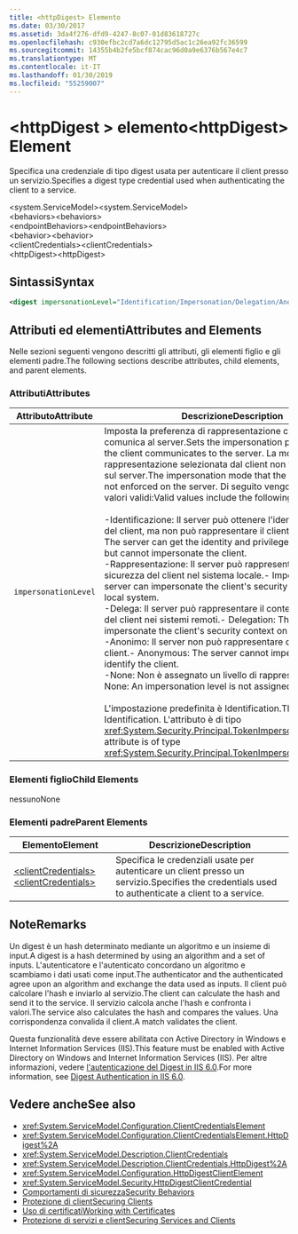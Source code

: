 ```yaml
---
title: <httpDigest> Elemento
ms.date: 03/30/2017
ms.assetid: 3da4f276-dfd9-4247-8c07-01d83618727c
ms.openlocfilehash: c930efbc2cd7a6dc12795d5ac1c26ea92fc36599
ms.sourcegitcommit: 14355b4b2fe5bcf874cac96d0a9e6376b567e4c7
ms.translationtype: MT
ms.contentlocale: it-IT
ms.lasthandoff: 01/30/2019
ms.locfileid: "55259007"
---
```

# <a name="httpdigest-element"></a><span data-ttu-id="958a0-102">\<httpDigest > elemento</span><span class="sxs-lookup"><span data-stu-id="958a0-102">\<httpDigest> Element</span></span>
<span data-ttu-id="958a0-103">Specifica una credenziale di tipo digest usata per autenticare il client presso un servizio.</span><span class="sxs-lookup"><span data-stu-id="958a0-103">Specifies a digest type credential used when authenticating the client to a service.</span></span>  
  
 <span data-ttu-id="958a0-104">\<system.ServiceModel></span><span class="sxs-lookup"><span data-stu-id="958a0-104">\<system.ServiceModel></span></span>  
<span data-ttu-id="958a0-105">\<behaviors></span><span class="sxs-lookup"><span data-stu-id="958a0-105">\<behaviors></span></span>  
<span data-ttu-id="958a0-106">\<endpointBehaviors></span><span class="sxs-lookup"><span data-stu-id="958a0-106">\<endpointBehaviors></span></span>  
<span data-ttu-id="958a0-107">\<behavior></span><span class="sxs-lookup"><span data-stu-id="958a0-107">\<behavior></span></span>  
<span data-ttu-id="958a0-108">\<clientCredentials></span><span class="sxs-lookup"><span data-stu-id="958a0-108">\<clientCredentials></span></span>  
<span data-ttu-id="958a0-109">\<httpDigest></span><span class="sxs-lookup"><span data-stu-id="958a0-109">\<httpDigest></span></span>  
  
## <a name="syntax"></a><span data-ttu-id="958a0-110">Sintassi</span><span class="sxs-lookup"><span data-stu-id="958a0-110">Syntax</span></span>  
  
```xml  
<digest impersonationLevel="Identification/Impersonation/Delegation/Anonymous/None" />
```  
  
## <a name="attributes-and-elements"></a><span data-ttu-id="958a0-111">Attributi ed elementi</span><span class="sxs-lookup"><span data-stu-id="958a0-111">Attributes and Elements</span></span>  
 <span data-ttu-id="958a0-112">Nelle sezioni seguenti vengono descritti gli attributi, gli elementi figlio e gli elementi padre.</span><span class="sxs-lookup"><span data-stu-id="958a0-112">The following sections describe attributes, child elements, and parent elements.</span></span>  
  
### <a name="attributes"></a><span data-ttu-id="958a0-113">Attributi</span><span class="sxs-lookup"><span data-stu-id="958a0-113">Attributes</span></span>  
  
|<span data-ttu-id="958a0-114">Attributo</span><span class="sxs-lookup"><span data-stu-id="958a0-114">Attribute</span></span>|<span data-ttu-id="958a0-115">Descrizione</span><span class="sxs-lookup"><span data-stu-id="958a0-115">Description</span></span>|  
|---------------|-----------------|  
|`impersonationLevel`|<span data-ttu-id="958a0-116">Imposta la preferenza di rappresentazione che il client comunica al server.</span><span class="sxs-lookup"><span data-stu-id="958a0-116">Sets the impersonation preference that the client communicates to the server.</span></span> <span data-ttu-id="958a0-117">La modalità di rappresentazione selezionata dal client non viene imposta sul server.</span><span class="sxs-lookup"><span data-stu-id="958a0-117">The impersonation mode that the client selects is not enforced on the server.</span></span> <span data-ttu-id="958a0-118">Di seguito vengono elencati i valori validi:</span><span class="sxs-lookup"><span data-stu-id="958a0-118">Valid values include the following:</span></span><br /><br /> <span data-ttu-id="958a0-119">-Identificazione: Il server può ottenere l'identità e i privilegi del client, ma non può rappresentare il client.</span><span class="sxs-lookup"><span data-stu-id="958a0-119">-   Identification: The server can get the identity and privileges of the client, but cannot impersonate the client.</span></span><br /><span data-ttu-id="958a0-120">-Rappresentazione: Il server può rappresentare il contesto di sicurezza del client nel sistema locale.</span><span class="sxs-lookup"><span data-stu-id="958a0-120">-   Impersonation: The server can impersonate the client's security context on the local system.</span></span><br /><span data-ttu-id="958a0-121">-Delega: Il server può rappresentare il contesto di sicurezza del client nei sistemi remoti.</span><span class="sxs-lookup"><span data-stu-id="958a0-121">-   Delegation: The server can impersonate the client's security context on remote systems.</span></span><br /><span data-ttu-id="958a0-122">-Anonimo: Il server non può rappresentare o identificare il client.</span><span class="sxs-lookup"><span data-stu-id="958a0-122">-   Anonymous: The server cannot impersonate or identify the client.</span></span><br /><span data-ttu-id="958a0-123">-None: Non è assegnato un livello di rappresentazione.</span><span class="sxs-lookup"><span data-stu-id="958a0-123">-   None: An impersonation level is not assigned.</span></span><br /><br /> <span data-ttu-id="958a0-124">L'impostazione predefinita è Identification.</span><span class="sxs-lookup"><span data-stu-id="958a0-124">The default is Identification.</span></span> <span data-ttu-id="958a0-125">L'attributo è di tipo <xref:System.Security.Principal.TokenImpersonationLevel>.</span><span class="sxs-lookup"><span data-stu-id="958a0-125">This attribute is of type <xref:System.Security.Principal.TokenImpersonationLevel>.</span></span>|  
  
### <a name="child-elements"></a><span data-ttu-id="958a0-126">Elementi figlio</span><span class="sxs-lookup"><span data-stu-id="958a0-126">Child Elements</span></span>  
 <span data-ttu-id="958a0-127">nessuno</span><span class="sxs-lookup"><span data-stu-id="958a0-127">None</span></span>  
  
### <a name="parent-elements"></a><span data-ttu-id="958a0-128">Elementi padre</span><span class="sxs-lookup"><span data-stu-id="958a0-128">Parent Elements</span></span>  
  
|<span data-ttu-id="958a0-129">Elemento</span><span class="sxs-lookup"><span data-stu-id="958a0-129">Element</span></span>|<span data-ttu-id="958a0-130">Descrizione</span><span class="sxs-lookup"><span data-stu-id="958a0-130">Description</span></span>|  
|-------------|-----------------|  
|[<span data-ttu-id="958a0-131">\<clientCredentials></span><span class="sxs-lookup"><span data-stu-id="958a0-131">\<clientCredentials></span></span>](../../../../../docs/framework/configure-apps/file-schema/wcf/clientcredentials.md)|<span data-ttu-id="958a0-132">Specifica le credenziali usate per autenticare un client presso un servizio.</span><span class="sxs-lookup"><span data-stu-id="958a0-132">Specifies the credentials used to authenticate a client to a service.</span></span>|  
  
## <a name="remarks"></a><span data-ttu-id="958a0-133">Note</span><span class="sxs-lookup"><span data-stu-id="958a0-133">Remarks</span></span>  
 <span data-ttu-id="958a0-134">Un digest è un hash determinato mediante un algoritmo e un insieme di input.</span><span class="sxs-lookup"><span data-stu-id="958a0-134">A digest is a hash determined by using an algorithm and a set of inputs.</span></span> <span data-ttu-id="958a0-135">L'autenticatore e l'autenticato concordano un algoritmo e scambiamo i dati usati come input.</span><span class="sxs-lookup"><span data-stu-id="958a0-135">The authenticator and the authenticated agree upon an algorithm and exchange the data used as inputs.</span></span> <span data-ttu-id="958a0-136">Il client può calcolare l'hash e inviarlo al servizio.</span><span class="sxs-lookup"><span data-stu-id="958a0-136">The client can calculate the hash and send it to the service.</span></span> <span data-ttu-id="958a0-137">Il servizio calcola anche l'hash e confronta i valori.</span><span class="sxs-lookup"><span data-stu-id="958a0-137">The service also calculates the hash and compares the values.</span></span> <span data-ttu-id="958a0-138">Una corrispondenza convalida il client.</span><span class="sxs-lookup"><span data-stu-id="958a0-138">A match validates the client.</span></span>  
  
 <span data-ttu-id="958a0-139">Questa funzionalità deve essere abilitata con Active Directory in Windows e Internet Information Services (IIS).</span><span class="sxs-lookup"><span data-stu-id="958a0-139">This feature must be enabled with Active Directory on Windows and Internet Information Services (IIS).</span></span> <span data-ttu-id="958a0-140">Per altre informazioni, vedere [l'autenticazione del Digest in IIS 6.0](https://go.microsoft.com/fwlink/?LinkId=88443).</span><span class="sxs-lookup"><span data-stu-id="958a0-140">For more information, see [Digest Authentication in IIS 6.0](https://go.microsoft.com/fwlink/?LinkId=88443).</span></span>  
  
## <a name="see-also"></a><span data-ttu-id="958a0-141">Vedere anche</span><span class="sxs-lookup"><span data-stu-id="958a0-141">See also</span></span>
- <xref:System.ServiceModel.Configuration.ClientCredentialsElement>
- <xref:System.ServiceModel.Configuration.ClientCredentialsElement.HttpDigest%2A>
- <xref:System.ServiceModel.Description.ClientCredentials>
- <xref:System.ServiceModel.Description.ClientCredentials.HttpDigest%2A>
- <xref:System.ServiceModel.Configuration.HttpDigestClientElement>
- <xref:System.ServiceModel.Security.HttpDigestClientCredential>
- [<span data-ttu-id="958a0-142">Comportamenti di sicurezza</span><span class="sxs-lookup"><span data-stu-id="958a0-142">Security Behaviors</span></span>](../../../../../docs/framework/wcf/feature-details/security-behaviors-in-wcf.md)
- [<span data-ttu-id="958a0-143">Protezione di client</span><span class="sxs-lookup"><span data-stu-id="958a0-143">Securing Clients</span></span>](../../../../../docs/framework/wcf/securing-clients.md)
- [<span data-ttu-id="958a0-144">Uso di certificati</span><span class="sxs-lookup"><span data-stu-id="958a0-144">Working with Certificates</span></span>](../../../../../docs/framework/wcf/feature-details/working-with-certificates.md)
- [<span data-ttu-id="958a0-145">Protezione di servizi e client</span><span class="sxs-lookup"><span data-stu-id="958a0-145">Securing Services and Clients</span></span>](../../../../../docs/framework/wcf/feature-details/securing-services-and-clients.md)
